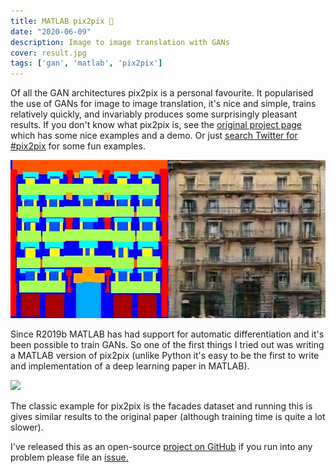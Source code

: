 ```yaml
---
title: MATLAB pix2pix 🏢
date: "2020-06-09"
description: Image to image translation with GANs
cover: result.jpg
tags: ['gan', 'matlab', 'pix2pix']
---
```



Of all the GAN architectures pix2pix is a personal favourite. It popularised the use of GANs for image to image translation, it's nice and simple, trains relatively quickly, and invariably produces some surprisingly pleasant results. If you don't know what pix2pix is, see the [original project page](https://phillipi.github.io/pix2pix/) which has some nice examples and a demo. Or just [search Twitter for #pix2pix](https://twitter.com/search?q=%23pix2pix) for some fun examples.

![Input to the model on the left and output on the right](result.jpg)

Since R2019b MATLAB has had support for automatic differentiation and it's been possible to train GANs. So one of the first things I tried out was writing a MATLAB version of pix2pix (unlike Python it's easy to be the first to write and implementation of a deep learning paper in MATLAB).

![](https://raw.githubusercontent.com/matlab-deep-learning/pix2pix/master/docs/training.gif)

The classic example for pix2pix is the facades dataset and running this is gives similar results to the original paper (although training time is quite a lot slower).

I've released this as an open-source [project on GitHub](https://github.com/matlab-deep-learning/pix2pix) if you run into any problem please file an [issue.](https://github.com/matlab-deep-learning/pix2pix/issues)
